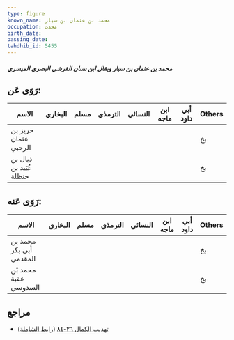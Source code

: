 ```yaml
---
type: figure
known_name: محمد بن عثمان بن سيار
occupation: محدث
birth_date:
passing_date:
tahdhib_id: 5455
---
```

##### محمد بن عثمان بن سيار ويقال ابن سنان القرشي البصري الميسري

## رَوَى عَن:
| الاسم                   | البخاري | مسلم | الترمذي | النسائي | ابن ماجه | أبي داود | Others |
| ----------------------- | ------- | ---- | ------- | ------- | -------- | -------- | ------ |
| حريز بن عثمان الرحبي    |         |      |         |         |          |          | بخ     |
| ذيال بن عُبَيد بن حنظلة |         |      |         |         |          |          | بخ     |
## رَوَى عَنه:
| الاسم                    | البخاري | مسلم | الترمذي | النسائي | ابن ماجه | أبي داود | Others |
| ------------------------ | ------- | ---- | ------- | ------- | -------- | -------- | ------ |
| محمد بن أَبي بكر المقدمي |         |      |         |         |          |          | بخ     |
| محمد بْن عقبة السدوسي    |         |      |         |         |          |          | بخ     |
## مراجع
- [تهذيب الكمال ٢٦-٨٤](obsidian://open?vault=Tahdhib-al-Kamal&file=Figures/٥٤٥٥-محمد%20بن%20عثمان%20بن%20سيار%20ويقال%20ابن%20سنان%20القرشي%20البصري%20الميسري) ([رابط الشاملة](https://shamela.ws/book/3722/13832))